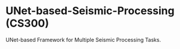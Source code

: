 # UNet-based-Seismic-Processing (CS300)
UNet-based Framework for Multiple Seismic Processing Tasks.

